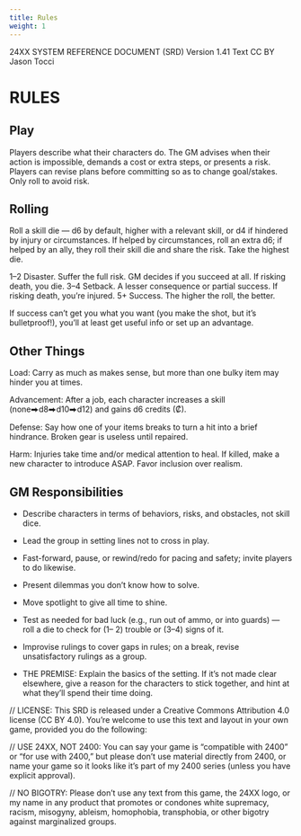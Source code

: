 ```yaml
---
title: Rules
weight: 1
---
```


24XX SYSTEM REFERENCE DOCUMENT (SRD)
Version 1.41
Text CC BY Jason Tocci

# RULES

## Play
Players describe what their characters do. The GM advises when their action is impossible, demands a cost or extra steps, or presents a risk. Players can revise plans before committing so as to change goal/stakes. Only roll to avoid risk.

## Rolling
Roll a skill die — d6 by default, higher with a relevant skill, or d4 if hindered by injury or circumstances. If helped by circumstances, roll an extra d6; if helped by an ally, they roll their skill die and share the risk. Take the highest die.

1–2	Disaster. Suffer the full risk. GM decides if you succeed at all. If risking death, you die.
3–4	Setback. A lesser consequence or partial success. If risking death, you’re injured.
5+	Success. The higher the roll, the better.

If success can’t get you what you want (you make the shot, but it’s bulletproof!), you’ll at least get useful info or set up an advantage.

## Other Things
Load: Carry as much as makes sense, but more than one bulky item may hinder you at times.

Advancement: After a job, each character increases a skill (none⮕d8⮕d10⮕d12) and gains d6 credits (₡).

Defense: Say how one of your items breaks to turn a hit into a brief hindrance. Broken gear is useless until repaired.

Harm: Injuries take time and/or medical attention to heal. If killed, make a new character to introduce ASAP. Favor inclusion over realism.

## GM Responsibilities
- Describe characters in terms of behaviors, risks, and obstacles, not skill dice.
- Lead the group in setting lines not to cross in play.
- Fast-forward, pause, or rewind/redo for pacing and safety; invite players to do likewise.
- Present dilemmas you don’t know how to solve.
- Move spotlight to give all time to shine.
- Test as needed for bad luck (e.g., run out of ammo, or into guards) — roll a die to check for (1– 2) trouble or (3–4) signs of it.
- Improvise rulings to cover gaps in rules; on a break, revise unsatisfactory rulings as a group.

- THE PREMISE: Explain the basics of the setting. If it’s not made clear elsewhere, give a reason for the characters to stick together, and hint at what they’ll spend their time doing.

// LICENSE: This SRD is released under a Creative Commons Attribution 4.0 license (CC BY 4.0). You’re welcome to use this text and layout in your own game, provided you do the following:

// USE 24XX, NOT 2400: You can say your game is “compatible with 2400” or “for use with 2400,” but please don’t use material directly from 2400, or name your game so it looks like it’s part of my 2400 series (unless you have explicit approval).

// NO BIGOTRY: Please don’t use any text from this game, the 24XX logo, or my name in any product that promotes or condones white supremacy, racism, misogyny, ableism, homophobia, transphobia, or other bigotry against marginalized groups. 